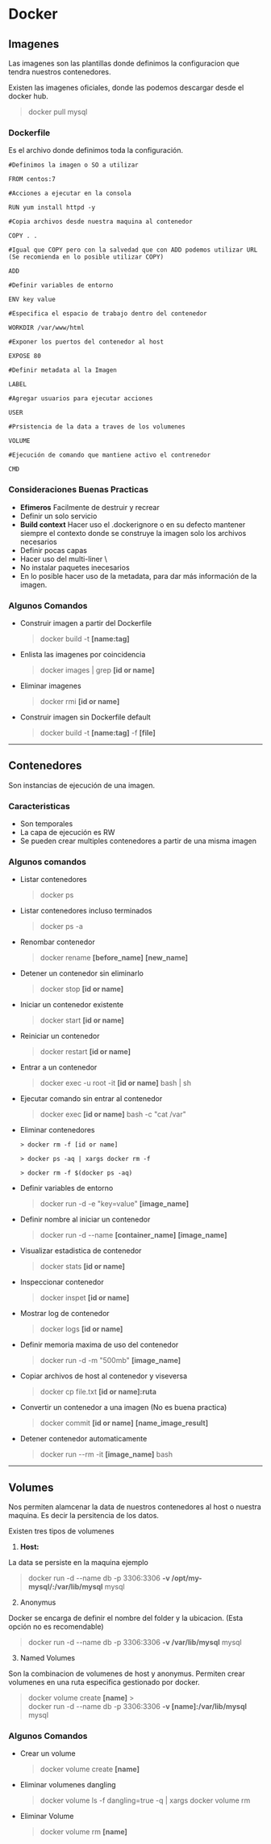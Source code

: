 # Docker

## Imagenes

Las imagenes son las plantillas donde definimos la configuracion que tendra nuestros contenedores.

Existen las imagenes oficiales, donde las podemos descargar desde el docker hub.

> docker pull mysql

### Dockerfile

Es el archivo donde definimos toda la configuración.

```
#Definimos la imagen o SO a utilizar

FROM centos:7

#Acciones a ejecutar en la consola

RUN yum install httpd -y

#Copia archivos desde nuestra maquina al contenedor

COPY . .

#Igual que COPY pero con la salvedad que con ADD podemos utilizar URL (Se recomienda en lo posible utilizar COPY)

ADD

#Definir variables de entorno

ENV key value

#Especifica el espacio de trabajo dentro del contenedor

WORKDIR /var/www/html

#Exponer los puertos del contenedor al host

EXPOSE 80

#Definir metadata al la Imagen

LABEL

#Agregar usuarios para ejecutar acciones

USER

#Prsistencia de la data a traves de los volumenes

VOLUME

#Ejecución de comando que mantiene activo el contrenedor

CMD

```

### Consideraciones Buenas Practicas

- **Efimeros** Facilmente de destruir y recrear
- Definir un solo servicio
- **Build context** Hacer uso el .dockerignore o en su defecto mantener siempre el contexto donde se construye la imagen solo los archivos necesarios
- Definir pocas capas
- Hacer uso del multi-liner \
- No instalar paquetes inecesarios
- En lo posible hacer uso de la metadata, para dar más información de la imagen.

### Algunos Comandos

- Construir imagen a partir del Dockerfile

  > docker build -t **[name:tag]**

- Enlista las imagenes por coincidencia

  > docker images | grep **[id or name]**

- Eliminar imagenes

  > docker rmi **[id or name]**

- Construir imagen sin Dockerfile default

  > docker build -t **[name:tag]** -f **[file]**

---

## Contenedores

Son instancias de ejecución de una imagen.

### Caracteristicas

- Son temporales
- La capa de ejecución es RW
- Se pueden crear multiples contenedores a partir de una misma imagen

### Algunos comandos

- Listar contenedores

  > docker ps

- Listar contenedores incluso terminados

  > docker ps -a

- Renombar contenedor

  > docker rename **[before_name]** **[new_name]**

- Detener un contenedor sin eliminarlo

  > docker stop **[id or name]**

- Iniciar un contenedor existente

  > docker start **[id or name]**

- Reiniciar un contenedor

  > docker restart **[id or name]**

- Entrar a un contenedor

  > docker exec -u root -it **[id or name]** bash | sh

- Ejecutar comando sin entrar al contenedor

  > docker exec **[id or name]** bash -c "cat /var"

- Eliminar contenedores

  ```
  > docker rm -f [id or name]

  > docker ps -aq | xargs docker rm -f

  > docker rm -f $(docker ps -aq)

  ```

- Definir variables de entorno

  > docker run -d -e "key=value" **[image_name]**

- Definir nombre al iniciar un contenedor

  > docker run -d --name **[container_name]** **[image_name]**

- Visualizar estadistica de contenedor

  > docker stats **[id or name]**

- Inspeccionar contenedor

  > docker inspet **[id or name]**

- Mostrar log de contenedor

  > docker logs **[id or name]**

- Definir memoria maxima de uso del contenedor

  > docker run -d -m "500mb" **[image_name]**

- Copiar archivos de host al contenedor y viseversa

  > docker cp file.txt **[id or name]:ruta**

- Convertir un contenedor a una imagen (No es buena practica)

  > docker commit **[id or name]** **[name_image_result]**

- Detener contenedor automaticamente

  > docker run --rm -it **[image_name]** bash

---

## Volumes

Nos permiten alamcenar la data de nuestros contenedores al host o nuestra maquina. Es decir la persitencia de los datos.

Existen tres tipos de volumenes

1. **Host:**

La data se persiste en la maquina ejemplo

> docker run -d --name db -p 3306:3306 **-v /opt/my-mysql/:/var/lib/mysql** mysql

2. Anonymus

Docker se encarga de definir el nombre del folder y la ubicacion. (Esta opción no es recomendable)

> docker run -d --name db -p 3306:3306 **-v /var/lib/mysql** mysql

3. Named Volumes

Son la combinacion de volumenes de host y anonymus. Permiten crear volumenes en una ruta especifica gestionado por docker.

> docker volume create **[name]** > \
> docker run -d --name db -p 3306:3306 **-v [name]:/var/lib/mysql** mysql

### Algunos Comandos

- Crear un volume

  > docker volume create **[name]**

- Eliminar volumenes dangling

  > docker volume ls -f dangling=true -q | xargs docker volume rm

- Eliminar Volume

  > docker volume rm **[name]**
